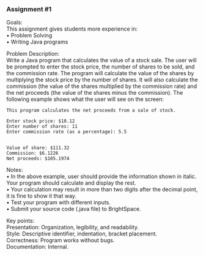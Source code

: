 ### Assignment #1

Goals:  
This assignment gives students more experience in:  
•	Problem Solving  
•	Writing Java programs 

Problem Description:  
Write a Java program that calculates the value of a stock sale. The user will be prompted to enter the stock price, the number of shares to be sold, and the commission rate. 
The program will calculate the value of the shares by multiplying the stock price by the number of shares. It will also calculate the commission (the value of the shares multiplied by the commission rate) and the net proceeds (the value of the shares minus the commission).
The following example shows what the user will see on the screen:

	This program calculates the net proceeds from a sale of stock.

	Enter stock price: $10.12
	Enter number of shares: 11
	Enter commission rate (as a percentage): 5.5
  
  
	Value of share: $111.32
	Commission: $6.1226
	Net proceeds: $105.1974

Notes:  
•	In the above example, user should provide the information shown in italic.  
   Your program should calculate and display the rest.  
•	Your calculation may result in more than two digits after the decimal point, it is fine to show it that way.  
•	Test your program with different inputs.  
•	Submit your source code (.java file) to BrightSpace.  


Key points:  
Presentation: Organization, legibility, and readability.  
Style: Descriptive identifier, indentation, bracket placement.  
Correctness: Program works without bugs.  
Documentation: Internal.  

